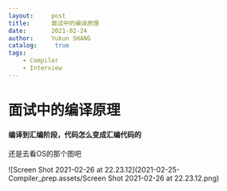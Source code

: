 ```yaml
---
layout:     post
title:      面试中的编译原理
date:       2021-02-24
author:     Yukun SHANG
catalog: 	 true
tags:
    - Compiler	
	- Interview
---
```


# 面试中的编译原理



#### 编译到汇编阶段，代码怎么变成汇编代码的

还是去看OS的那个图吧

![Screen Shot 2021-02-26 at 22.23.12](2021-02-25-Compiler_prep.assets/Screen Shot 2021-02-26 at 22.23.12.png)